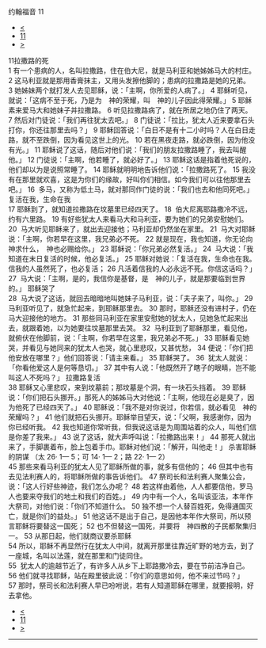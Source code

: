 ﻿





 约翰福音 11




* [<](bible/JHN10.md)
* [11](bible/JHN.md)
* [>](bible/JHN12.md)



 
11拉撒路的死  
1 有一个患病的人，名叫拉撒路，住在伯大尼，就是马利亚和她姊姊马大的村庄。 
2 这马利亚就是那用香膏抹主，又用头发擦他脚的；患病的拉撒路是她的兄弟。 
3 她姊妹两个就打发人去见耶稣，说：「主啊，你所爱的人病了。」 
4 耶稣听见，就说：「这病不至于死，乃是为　神的荣耀，叫　神的儿子因此得荣耀。」 
5 耶稣素来爱马大和她妹子并拉撒路。 
6 听见拉撒路病了，就在所居之地仍住了两天。 
7 然后对门徒说：「我们再往犹太去吧。」 
8 门徒说：「拉比，犹太人近来要拿石头打你，你还往那里去吗？」 
9 耶稣回答说：「白日不是有十二小时吗？人在白日走路，就不至跌倒，因为看见这世上的光。 
10 若在黑夜走路，就必跌倒，因为他没有光。」 
11 耶稣说了这话，随后对他们说：「我们的朋友拉撒路睡了，我去叫醒他。」 
12 门徒说：「主啊，他若睡了，就必好了。」 
13 耶稣这话是指着他死说的，他们却以为是说照常睡了。 
14 耶稣就明明地告诉他们说：「拉撒路死了。 
15 我没有在那里就欢喜，这是为你们的缘故，好叫你们相信。如今我们可以往他那里去吧。」 
16  多马，又称为低土马，就对那同作门徒的说：「我们也去和他同死吧。」 复活在我，生命在我  
17 耶稣到了，就知道拉撒路在坟墓里已经四天了。 
18  伯大尼离耶路撒冷不远，约有六里路。 
19 有好些犹太人来看马大和马利亚，要为她们的兄弟安慰她们。 
20  马大听见耶稣来了，就出去迎接他；马利亚却仍然坐在家里。 
21  马大对耶稣说：「主啊，你若早在这里，我兄弟必不死。 
22 就是现在，我也知道，你无论向　神求什么，　神也必赐给你。」 
23 耶稣说：「你兄弟必然复活。」 
24  马大说：「我知道在末日复活的时候，他必复活。」 
25 耶稣对她说：「复活在我，生命也在我。信我的人虽然死了，也必复活； 
26 凡活着信我的人必永远不死。你信这话吗？」 
27  马大说：「主啊，是的，我信你是基督，是　神的儿子，就是那要临到世界的。」 耶稣哭了  
28  马大说了这话，就回去暗暗地叫她妹子马利亚，说：「夫子来了，叫你。」 
29  马利亚听见了，就急忙起来，到耶稣那里去。 
30 那时，耶稣还没有进村子，仍在马大迎接他的地方。 
31 那些同马利亚在家里安慰她的犹太人，见她急忙起来出去，就跟着她，以为她要往坟墓那里去哭。 
32  马利亚到了耶稣那里，看见他，就俯伏在他脚前，说：「主啊，你若早在这里，我兄弟必不死。」 
33 耶稣看见她哭，并看见与她同来的犹太人也哭，就心里悲叹，又甚忧愁， 
34 便说：「你们把他安放在哪里？」他们回答说：「请主来看。」 
35 耶稣哭了。 
36  犹太人就说：「你看他爱这人是何等恳切。」 
37 其中有人说：「他既然开了瞎子的眼睛，岂不能叫这人不死吗？」 拉撒路复活  
38 耶稣又心里悲叹，来到坟墓前；那坟墓是个洞，有一块石头挡着。 
39 耶稣说：「你们把石头挪开。」那死人的姊姊马大对他说：「主啊，他现在必是臭了，因为他死了已经四天了。」 
40 耶稣说：「我不是对你说过，你若信，就必看见　神的荣耀吗？」 
41 他们就把石头挪开。耶稣举目望天，说：「父啊，我感谢你，因为你已经听我。 
42 我也知道你常听我，但我说这话是为周围站着的众人，叫他们信是你差了我来。」 
43 说了这话，就大声呼叫说：「拉撒路出来！」 
44 那死人就出来了，手脚裹着布，脸上包着手巾。耶稣对他们说：「解开，叫他走！」 杀害耶稣的阴谋 （太
26·
1—
5；可
14·
1—
2；路
22·
1—
2）  
45 那些来看马利亚的犹太人见了耶稣所做的事，就多有信他的； 
46 但其中也有去见法利赛人的，将耶稣所做的事告诉他们。 
47 祭司长和法利赛人聚集公会，说：「这人行好些神迹，我们怎么办呢？ 
48 若这样由着他，人人都要信他，罗马人也要来夺我们的地土和我们的百姓。」 
49 内中有一个人，名叫该亚法，本年作大祭司，对他们说：「你们不知道什么。 
50 独不想一个人替百姓死，免得通国灭亡，就是你们的益处。」 
51 他这话不是出于自己，是因他本年作大祭司，所以预言耶稣将要替这一国死； 
52 也不但替这一国死，并要将　神四散的子民都聚集归一。 
53 从那日起，他们就商议要杀耶稣  
54 所以，耶稣不再显然行在犹太人中间，就离开那里往靠近旷野的地方去，到了一座城，名叫以法莲，就在那里和门徒同住。  
55  犹太人的逾越节近了，有许多人从乡下上耶路撒冷去，要在节前洁净自己。 
56 他们就寻找耶稣，站在殿里彼此说：「你们的意思如何，他不来过节吗？」 
57 那时，祭司长和法利赛人早已吩咐说，若有人知道耶稣在哪里，就要报明，好去拿他。 
* [<](bible/JHN10.md)
* [11](bible/JHN.md)
* [>](bible/JHN12.md)





---









